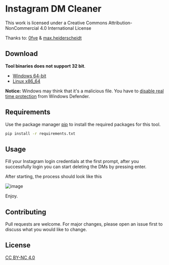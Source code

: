 # Instagram DM Cleaner

This work is licensed under a Creative Commons Attribution-NonCommercial 4.0 International License

Thanks to: [0fve](https://twitter.com/0fve2) & [max.heiderscheidt](https://instagram.com/max.heiderscheidt)

## Download
**Tool binaries does not support 32 bit**.

* [Windows 64-bit](https://github.com/Ashilles/Instagram-DM-Cleaner/raw/main/bin/x86_64/Windows/Instagram%20DM%20Cleaner.exe)
* [Linux x86_64](https://github.com/Ashilles/Instagram-DM-Cleaner/raw/main/bin/x86_64/Linux/Instagram%20DM%20Cleaner.sh)

**Notice:** Windows may think that it's a malicious file.
You have to [disable real time protection](https://support.microsoft.com/en-us/windows/turn-off-defender-antivirus-protection-in-windows-security-99e6004f-c54c-8509-773c-a4d776b77960) from Windows Defender.

## Requirements

Use the package manager [pip](https://pip.pypa.io/en/stable/) to install the required packages for this tool.

```bash
pip install -r requirements.txt
```

## Usage

Fill your Instagram login credentials at the first prompt, after you successfully login you can start deleting the DMs by pressing enter.

After starting, the process should look like this

![image](https://user-images.githubusercontent.com/54437675/126392808-101034c2-e791-4251-9024-3c77a5acaa41.png)

Enjoy.

## Contributing
Pull requests are welcome. For major changes, please open an issue first to discuss what you would like to change.

## License
[CC BY-NC 4.0](https://creativecommons.org/licenses/by-nc/4.0/)

